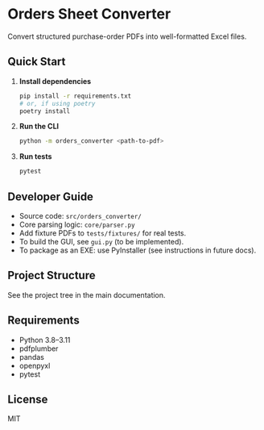 # Orders Sheet Converter

Convert structured purchase-order PDFs into well-formatted Excel files.

## Quick Start

1. **Install dependencies**
   ```sh
   pip install -r requirements.txt
   # or, if using poetry
   poetry install
   ```

2. **Run the CLI**
   ```sh
   python -m orders_converter <path-to-pdf>
   ```

3. **Run tests**
   ```sh
   pytest
   ```

## Developer Guide

- Source code: `src/orders_converter/`
- Core parsing logic: `core/parser.py`
- Add fixture PDFs to `tests/fixtures/` for real tests.
- To build the GUI, see `gui.py` (to be implemented).
- To package as an EXE: use PyInstaller (see instructions in future docs).

## Project Structure

See the project tree in the main documentation.

## Requirements
- Python 3.8–3.11
- pdfplumber
- pandas
- openpyxl
- pytest

## License
MIT 